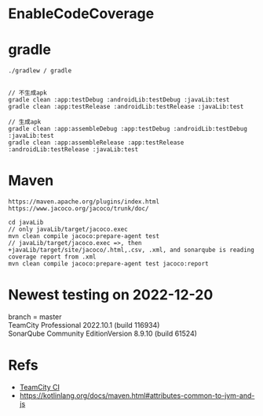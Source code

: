 # EnableCodeCoverage

# gradle

`./gradlew / gradle`
```

// 不生成apk
gradle clean :app:testDebug :androidLib:testDebug :javaLib:test
gradle clean :app:testRelease :androidLib:testRelease :javaLib:test

// 生成apk
gradle clean :app:assembleDebug :app:testDebug :androidLib:testDebug :javaLib:test
gradle clean :app:assembleRelease :app:testRelease :androidLib:testRelease :javaLib:test
```

# Maven
```
https://maven.apache.org/plugins/index.html
https://www.jacoco.org/jacoco/trunk/doc/

cd javaLib
// only javaLib/target/jacoco.exec
mvn clean compile jacoco:prepare-agent test
// javaLib/target/jacoco.exec =>, then +javaLib/target/site/jacoco/.html,.csv, .xml, and sonarqube is reading coverage report from .xml
mvn clean compile jacoco:prepare-agent test jacoco:report
```


# Newest testing on 2022-12-20
branch = master <br/>
TeamCity Professional 2022.10.1 (build 116934) <br/>
SonarQube Community EditionVersion 8.9.10 (build 61524) <br/>


# Refs
- [TeamCity CI](https://github.com/YingVickyCao/YingVickyCao.github.io/blob/master/doc/tools/teamcity/Readme.md)
- https://kotlinlang.org/docs/maven.html#attributes-common-to-jvm-and-js